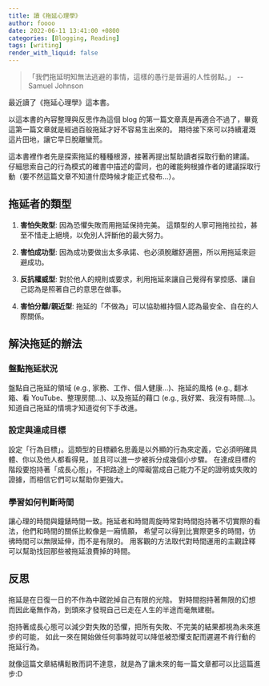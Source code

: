 ```yaml
---
title: 讀《拖延心理學》
author: foooo
date: 2022-06-11 13:41:00 +0800
categories: [Blogging, Reading]
tags: [writing]
render_with_liquid: false
---
```


> 「我們拖延明知無法逃避的事情，這樣的愚行是普遍的人性弱點。」 -- Samuel Johnson

最近讀了《拖延心理學》這本書。

以這本書的內容整理與反思作為這個 blog 的第一篇文章真是再適合不過了，畢竟這第一篇文章就是經過百般拖延才好不容易生出來的。
期待接下來可以持續灌溉這片田地，讓它早日脫離蠻荒。

這本書裡作者先是探索拖延的種種根源，接著再提出幫助讀者採取行動的建議。
仔細思索自己的行為模式的確書中描述的雷同，也的確能夠根據作者的建議採取行動（要不然這篇文章不知道什麼時候才能正式發布...）。

## 拖延者的類型

1. **害怕失敗型**:
因為恐懼失敗而用拖延保持完美。
這類型的人寧可拖拖拉拉，甚至不惜走上絕境，以免別人評斷他的最大努力。

2. **害怕成功型**:
因為成功要做出太多承諾、也必須脫離舒適圈，所以用拖延來迴避成功。

3. **反抗權威型**:
對於他人的規則或要求，利用拖延來讓自己覺得有掌控感、讓自己認為是照著自己的意思在做事。

4. **害怕分離/親近型**:
拖延的「不做為」可以協助維持個人認為最安全、自在的人際關係。


## 解決拖延的辦法

### 盤點拖延狀況
盤點自己拖延的領域 (e.g., 家務、工作、個人健康...)、拖延的風格 (e.g., 翻冰箱、看 YouTube、整理房間...)、以及拖延的藉口 (e.g., 我好累、我沒有時間...)。
知道自己拖延的情境才知道從何下手改進。

### 設定與達成目標
設定「行為目標」。這類型的目標顧名思義是以外顯的行為來定義，它必須明確具體、你以及他人都看得見，並且可以進一步被拆分成幾個小步驟。
在達成目標的階段要抱持著「成長心態」，不把路途上的障礙當成自己能力不足的證明或失敗的證據，而相信它們可以幫助你更強大。

### 學習如何判斷時間
讓心理的時間與鐘錶時間一致。拖延者和時間周旋時常對時間抱持著不切實際的看法，他們和時間的關係比較像是一廂情願，
希望可以得到比實際更多的時間，彷彿時間可以無限延伸，而不是有限的。
用客觀的方法取代對時間運用的主觀詮釋可以幫助找回那些被拖延浪費掉的時間。


## 反思
拖延是在日復一日的不作為中蹉跎掉自己有限的光陰。
對時間抱持著無限的幻想而因此毫無作為，到頭來才發現自己已走在人生的半途而毫無建樹。

抱持著成長心態可以減少對失敗的恐懼，把所有失敗、不完美的結果都視為未來進步的可能，
如此一來在開始做任何事時就可以降低被恐懼支配而遲遲不肯行動的拖延行為。

就像這篇文章結構鬆散而詞不達意，就是為了讓未來的每一篇文章都可以比這篇進步:D

